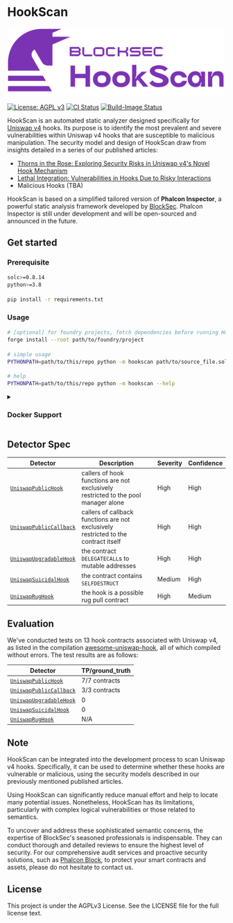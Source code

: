 # HookScan

<img src="./logo.svg" alt="HookScan" width="500"/>

[![License: AGPL v3](https://img.shields.io/github/license/blocksecteam/hookscan)](LICENSE)
[![CI Status](https://github.com/blocksecteam/hookscan/actions/workflows/ci.yml/badge.svg)](https://github.com/blocksecteam/hookscan/actions/workflows/ci.yml)
[![Build-Image Status](https://github.com/blocksecteam/hookscan/actions/workflows/build-image.yml/badge.svg)](https://github.com/blocksecteam/hookscan/actions/workflows/build-image.yml)

HookScan is an automated static analyzer designed specifically for [Uniswap v4](https://blog.uniswap.org/uniswap-v4) hooks.
Its purpose is to identify the most prevalent and severe vulnerabilities within Uniswap v4 hooks that are susceptible to malicious manipulation. The security model and design of HookScan draw from insights detailed in a series of our published articles:

- [Thorns in the Rose: Exploring Security Risks in Uniswap v4's Novel Hook Mechanism](https://phalcon.xyz/blog/thorns-in-the-rose-exploring-security-risks-in-uniswap-v4-s-novel-hook-mechanism)
- [Lethal Integration: Vulnerabilities in Hooks Due to Risky Interactions](https://phalcon.xyz/blog/lethal-integration-vulnerabilities-in-hooks-due-to-risky-interactions)
- Malicious Hooks (TBA)

HookScan is based on a simplified tailored version of **Phalcon Inspector**, a powerful static analysis framework developed by [BlockSec](https://blocksec.com/).
Phalcon Inspector is still under development and will be open-sourced and announced in the future.

## Get started

### Prerequisite

```bash
solc>=0.8.14
python>=3.8

pip install -r requirements.txt
```

### Usage

```bash
# [optional] for foundry projects, fetch dependencies before running HookScan
forge install --root path/to/foundry/project

# simple usage
PYTHONPATH=path/to/this/repo python -m hookscan path/to/source_file.sol:ContractName

# help
PYTHONPATH=path/to/this/repo python -m hookscan --help
```

<details>
<summary>
<h3>Docker Support</h3>
</summary>

HookScan provides docker support with python and solc dependency integrated.

```bash
# build image
docker build --tag hookscan .

# pull pre-built image
docker pull futuretech6/hookscan
docker image tag futuretech6/hookscan hookscan

# run image
docker run --rm -it \
    -v /path/to/project:/project \
    -e SOLC_VERSION=0.8.x \
    -e CONTRACT=path/to/source_file.sol:ContractName \
    hookscan [--other-flags]

# demo: run image on v4-stoploss (https://github.com/saucepoint/v4-stoploss)
git clone https://github.com/saucepoint/v4-stoploss ~/v4-stoploss
forge install --root ~/v4-stoploss
docker run --rm -it \
    -v $HOME/v4-stoploss:/project \
    -e SOLC_VERSION=0.8.19 \
    -e CONTRACT=src/StopLoss.sol:StopLoss \
    hookscan
```

</details>

## Detector Spec

| **Detector**                               | **Description**                                                                          | **Severity** | **Confidence** |
| ------------------------------------------ | ---------------------------------------------------------------------------------------- | ------------ | -------------- |
| [`UniswapPublicHook`][public_hook]         | callers of hook functions are not exclusively<br />restricted to the pool manager alone  | High         | High           |
| [`UniswapPublicCallback`][public_callback] | callers of callback functions are not exclusively<br />restricted to the contract itself | High         | High           |
| [`UniswapUpgradableHook`][upgradable_hook] | the contract `DELEGATECALL`s to mutable addresses                                        | High         | High           |
| [`UniswapSuicidalHook`][suicidal_hook]     | the contract contains `SELFDESTRUCT`                                                     | Medium       | High           |
| [`UniswapRugHook`][rug_hook]               | the hook is a possible rug pull contract                                                 | High         | Medium         |

## Evaluation

We've conducted tests on 13 hook contracts associated with Uniswap v4, as listed in the compilation [awesome-uniswap-hook](https://github.com/hyperoracle/awesome-uniswap-hooks), all of which compiled without errors.
The test results are as follows:

| **Detector**                               | **TP/ground_truth** |
| ------------------------------------------ | ------------------- |
| [`UniswapPublicHook`][public_hook]         | 7/7 contracts       |
| [`UniswapPublicCallback`][public_callback] | 3/3 contracts       |
| [`UniswapUpgradableHook`][upgradable_hook] | 0                   |
| [`UniswapSuicidalHook`][suicidal_hook]     | 0                   |
| [`UniswapRugHook`][rug_hook]               | N/A                 |

## Note

HookScan can be integrated into the development process to scan Uniswap v4 hooks. Specifically, it can be used to determine whether these hooks are vulnerable or malicious, using the security models described in our previously mentioned published articles.

Using HookScan can significantly reduce manual effort and help to locate many potential issues. Nonetheless, HookScan has its limitations, particularly with complex logical vulnerabilities or those related to semantics.

To uncover and address these sophisticated semantic concerns, the expertise of BlockSec's seasoned professionals is indispensable. They can conduct thorough and detailed reviews to ensure the highest level of security. For our comprehensive audit services and proactive security solutions, such as [Phalcon Block](https://phalcon.xyz/block), to protect your smart contracts and assets, please do not hesitate to contact us.

## License

This project is under the AGPLv3 License. See the LICENSE file for the full license text.

[public_callback]: docs/detectors/UniswapPublicCallback.md
[public_hook]: docs/detectors/UniswapPublicHook.md
[upgradable_hook]: docs/detectors/UniswapUpgradableHook.md
[suicidal_hook]: docs/detectors/UniswapSuicidalHook.md
[rug_hook]: docs/detectors/UniswapRugHook.md
